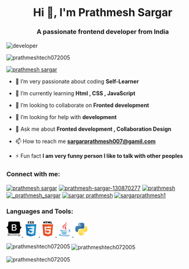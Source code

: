 
<h1 align="center">Hi 👋, I'm Prathmesh Sargar</h1>
<h3 align="center">A passionate frontend developer from India</h3>
    <img src="https://miro.medium.com/v2/resize:fit:1400/format:webp/1*yw0TnheAGN-LPneDaTlaxw.gif" alt="developer" width="400" align="center">


<p align="left"> <img src="https://komarev.com/ghpvc/?username=prathmeshtech072005&label=Profile%20views&color=0e75b6&style=flat" alt="prathmeshtech072005" /> </p>

<p align="left"> <a href="https://twitter.com/prathmesh sargar" target="blank"><img src="https://img.shields.io/twitter/follow/prathmesh sargar?logo=twitter&style=for-the-badge" alt="prathmesh sargar" /></a> </p>

- 🔭 I’m very passionate about coding **Self-Learner**

- 🌱 I’m currently learning **Html , CSS , JavaScript**

- 👯 I’m looking to collaborate on **Fronted development**

- 🤝 I’m looking for help with **development**

- 💬 Ask me about **Fronted development , Collaboration Design**

- 📫 How to reach me **sargarprathmesh007@gamil.com**

- ⚡ Fun fact **I am very funny person I like to talk with other peoples**

<h3 align="left">Connect with me:</h3>
<p align="left">
<a href="https://twitter.com/prathmesh sargar" target="blank"><img align="center" src="https://raw.githubusercontent.com/rahuldkjain/github-profile-readme-generator/master/src/images/icons/Social/twitter.svg" alt="prathmesh sargar" height="30" width="40" /></a>
<a href="https://linkedin.com/in/prathmesh-sargar-130870277" target="blank"><img align="center" src="https://raw.githubusercontent.com/rahuldkjain/github-profile-readme-generator/master/src/images/icons/Social/linked-in-alt.svg" alt="prathmesh-sargar-130870277" height="30" width="40" /></a>
<a href="https://fb.com/prathmesh" target="blank"><img align="center" src="https://raw.githubusercontent.com/rahuldkjain/github-profile-readme-generator/master/src/images/icons/Social/facebook.svg" alt="prathmesh" height="30" width="40" /></a>
<a href="https://instagram.com/_prathmesh_sargar" target="blank"><img align="center" src="https://raw.githubusercontent.com/rahuldkjain/github-profile-readme-generator/master/src/images/icons/Social/instagram.svg" alt="_prathmesh_sargar" height="30" width="40" /></a>
<a href="https://www.youtube.com/c/sargar prathmesh" target="blank"><img align="center" src="https://raw.githubusercontent.com/rahuldkjain/github-profile-readme-generator/master/src/images/icons/Social/youtube.svg" alt="sargar prathmesh" height="30" width="40" /></a>
<a href="https://www.hackerearth.com/sargarprathmesh1" target="blank"><img align="center" src="https://raw.githubusercontent.com/rahuldkjain/github-profile-readme-generator/master/src/images/icons/Social/hackerearth.svg" alt="sargarprathmesh1" height="30" width="40" /></a>
</p>

<h3 align="left">Languages and Tools:</h3>
<p align="left"> <a href="https://getbootstrap.com" target="_blank" rel="noreferrer"> <img src="https://raw.githubusercontent.com/devicons/devicon/master/icons/bootstrap/bootstrap-plain-wordmark.svg" alt="bootstrap" width="40" height="40"/> </a> <a href="https://www.w3schools.com/css/" target="_blank" rel="noreferrer"> <img src="https://raw.githubusercontent.com/devicons/devicon/master/icons/css3/css3-original-wordmark.svg" alt="css3" width="40" height="40"/> </a> <a href="https://www.w3.org/html/" target="_blank" rel="noreferrer"> <img src="https://raw.githubusercontent.com/devicons/devicon/master/icons/html5/html5-original-wordmark.svg" alt="html5" width="40" height="40"/> </a> <a href="https://www.java.com" target="_blank" rel="noreferrer"> <img src="https://raw.githubusercontent.com/devicons/devicon/master/icons/java/java-original.svg" alt="java" width="40" height="40"/> </a> <a href="https://www.python.org" target="_blank" rel="noreferrer"> <img src="https://raw.githubusercontent.com/devicons/devicon/master/icons/python/python-original.svg" alt="python" width="40" height="40"/> </a> </p>

<p><img align="left" src="https://github-readme-stats.vercel.app/api/top-langs?username=prathmeshtech072005&show_icons=true&locale=en&layout=compact" alt="prathmeshtech072005" /></p>

<p>&nbsp;<img align="center" src="https://github-readme-stats.vercel.app/api?username=prathmeshtech072005&show_icons=true&locale=en" alt="prathmeshtech072005" /></p>

<p><img align="center" src="https://github-readme-streak-stats.herokuapp.com/?user=prathmeshtech072005&" alt="prathmeshtech072005" /></p>

